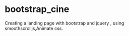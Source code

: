 # bootstrap_cine
Creating a landing page with bootstrap and jquery , using smoothscrolljs,Animate css.
